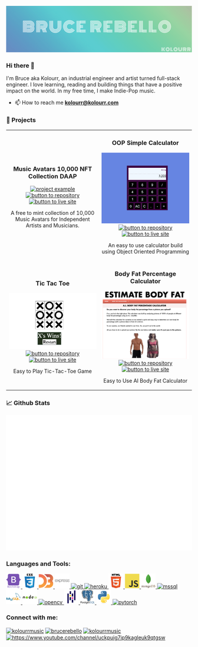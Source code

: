 [![Bruce Rebello's GitHub Banner](./images/brucerebello.png)](https://kolourr.com)


### Hi there 👋

I'm Bruce aka Kolourr, an industrial engineer and artist turned full-stack engineer. I love learning, reading and building things that have a positive impact on the world. In my free time, I make Indie-Pop music. 

- 📫 How to reach me **kolourr@kolourr.com**
 

 ### 🔨 Projects 
<div align="center">
  <table>
      <tr>
        <td width="50%">
          <h3 align="center">Music Avatars 10,000 NFT Collection DAAP</h3>
          <p align="center">
            <a href="https://github.com/kolourr/Music-Avatars" target="_blank" rel="noreferrer"> <img src="https://raw.githubusercontent.com/kolourr/Music-Avatars/main/images/musicavatars.png" alt="project example"/> </a>
            <span> <a href="https://github.com/bytesbybianca/sentiment-analysis" target="_blank" rel="noreferrer""><img src="https://img.shields.io/static/v1?label=|&message=REPO&color=23555f&style=plastic&logo=github&logo-color=white"" alt="button to repository" height ="25px"></a> <a href="https://www.musicavatars.org/" target="_blank" rel="noreferrer"><img src="https://img.shields.io/website?url=https%3A%2F%2Fwww.musicavatars.org%2F" alt="button to live site" height="25px"></a> </span>
            <p align="center">
              A free to mint collection of 10,000 Music Avatars for Independent Artists and Musicians.
            </p>
          </p>
        </td>
        <td width="50%">
          <h3 align="center">OOP Simple Calculator</h3>
          <p align="center">
            <a href="https://kolourr.github.io/100devs-calculator/" target="_blank" rel="noreferrer"> <img src="https://raw.githubusercontent.com/kolourr/100devs-calculator/answer/images/js-calculator-example.png" alt="project example"/> </a>
            <span> <a href="https://github.com/kolourr/100devs-calculator/tree/answer#readme" target="_blank" rel="noreferrer""><img src="https://img.shields.io/static/v1?label=|&message=REPO&color=23555f&style=plastic&logo=github&logo-color=white"" alt="button to repository" height ="25px"></a> <a href="https://kolourr.github.io/100devs-calculator" target="_blank" rel="noreferrer"><img src="https://img.shields.io/website?url=https%3A%2F%2Fgithub.com%2Fkolourr%2F100devs-calculator%2Ftree%2Fanswer" alt="button to live site" height="25px"></a> </span>
            <p align="center">
              An easy to use calculator build using Object Oriented Programming
            </p>
          </p>
        </td>
      </tr>
      <tr>
        <td width="50%">
          <h3 align="center">Tic Tac Toe</h3>
          <p align="center">
            <a href="https://kolourr.github.io/tictactoe/" target="_blank" rel="noreferrer"> <img src="https://raw.githubusercontent.com/kolourr/tictactoe/main/tictactoe.png" alt="project example"/> </a>
            <span> <a href="https://github.com/kolourr/tictactoe" target="_blank" rel="noreferrer""><img src="https://img.shields.io/static/v1?label=|&message=REPO&color=23555f&style=plastic&logo=github&logo-color=white"" alt="button to repository" height ="25px"></a> <a href="https://kolourr.github.io/tictactoe/" target="_blank" rel="noreferrer"><img src="https://img.shields.io/website?url=https%3A%2F%2Fwww.estimatebodyfat.com%2F" alt="button to live site" height="25px"></a></span>
            <p align="center">
              Easy to Play Tic-Tac-Toe Game
            </p>
          </p>
        </td>
        <td width="50%">
          <h3 align="center">Body Fat Percentage Calculator</h3>
          <p align="center">
            <a href="https://www.estimatebodyfat.com/" target="_blank" rel="noreferrer"> <img src="https://raw.githubusercontent.com/kolourr/bodyfatpercentagecalculator/master/bodyfatcalculator.png" alt="project example"/> </a>
            <span> <a href="https://github.com/kolourr/bodyfatpercentagecalculator" target="_blank" rel="noreferrer""><img src="https://img.shields.io/static/v1?label=|&message=REPO&color=23555f&style=plastic&logo=github&logo-color=white" alt="button to repository" height ="25px"></a> <a href="https://www.estimatebodyfat.com/" target="_blank" rel="noreferrer"><img src="https://img.shields.io/website?url=https%3A%2F%2Fwww.estimatebodyfat.com%2F" alt="button to live site" height="25px"></a> </span>
            <p align="center">
              Easy to Use AI Body Fat Calculator
            </p>
          </p>
        </td>
      </tr>
  </table>
</div>


 ### 📈  Github Stats 

![Metrics](metrics.plugin.habits.charts.svg)


 


 

<h3 align="left">Languages and Tools:</h3>
<p align="left"> <a href="https://getbootstrap.com" target="_blank" rel="noreferrer"> <img src="https://raw.githubusercontent.com/devicons/devicon/master/icons/bootstrap/bootstrap-plain-wordmark.svg" alt="bootstrap" width="40" height="40"/> </a> <a href="https://www.w3schools.com/css/" target="_blank" rel="noreferrer"> <img src="https://raw.githubusercontent.com/devicons/devicon/master/icons/css3/css3-original-wordmark.svg" alt="css3" width="40" height="40"/> </a> <a href="https://d3js.org/" target="_blank" rel="noreferrer"> <img src="https://raw.githubusercontent.com/devicons/devicon/master/icons/d3js/d3js-original.svg" alt="d3js" width="40" height="40"/> </a> <a href="https://expressjs.com" target="_blank" rel="noreferrer"> <img src="https://raw.githubusercontent.com/devicons/devicon/master/icons/express/express-original-wordmark.svg" alt="express" width="40" height="40"/> </a> <a href="https://git-scm.com/" target="_blank" rel="noreferrer"> <img src="https://www.vectorlogo.zone/logos/git-scm/git-scm-icon.svg" alt="git" width="40" height="40"/> </a> <a href="https://heroku.com" target="_blank" rel="noreferrer"> <img src="https://www.vectorlogo.zone/logos/heroku/heroku-icon.svg" alt="heroku" width="40" height="40"/> </a> <a href="https://www.w3.org/html/" target="_blank" rel="noreferrer"> <img src="https://raw.githubusercontent.com/devicons/devicon/master/icons/html5/html5-original-wordmark.svg" alt="html5" width="40" height="40"/> </a> <a href="https://developer.mozilla.org/en-US/docs/Web/JavaScript" target="_blank" rel="noreferrer"> <img src="https://raw.githubusercontent.com/devicons/devicon/master/icons/javascript/javascript-original.svg" alt="javascript" width="40" height="40"/> </a> <a href="https://www.mongodb.com/" target="_blank" rel="noreferrer"> <img src="https://raw.githubusercontent.com/devicons/devicon/master/icons/mongodb/mongodb-original-wordmark.svg" alt="mongodb" width="40" height="40"/> </a> <a href="https://www.microsoft.com/en-us/sql-server" target="_blank" rel="noreferrer"> <img src="https://www.svgrepo.com/show/303229/microsoft-sql-server-logo.svg" alt="mssql" width="40" height="40"/> </a> <a href="https://www.mysql.com/" target="_blank" rel="noreferrer"> <img src="https://raw.githubusercontent.com/devicons/devicon/master/icons/mysql/mysql-original-wordmark.svg" alt="mysql" width="40" height="40"/> </a> <a href="https://nodejs.org" target="_blank" rel="noreferrer"> <img src="https://raw.githubusercontent.com/devicons/devicon/master/icons/nodejs/nodejs-original-wordmark.svg" alt="nodejs" width="40" height="40"/> </a> <a href="https://opencv.org/" target="_blank" rel="noreferrer"> <img src="https://www.vectorlogo.zone/logos/opencv/opencv-icon.svg" alt="opencv" width="40" height="40"/> </a> <a href="https://pandas.pydata.org/" target="_blank" rel="noreferrer"> <img src="https://raw.githubusercontent.com/devicons/devicon/2ae2a900d2f041da66e950e4d48052658d850630/icons/pandas/pandas-original.svg" alt="pandas" width="40" height="40"/> </a> <a href="https://www.postgresql.org" target="_blank" rel="noreferrer"> <img src="https://raw.githubusercontent.com/devicons/devicon/master/icons/postgresql/postgresql-original-wordmark.svg" alt="postgresql" width="40" height="40"/> </a> <a href="https://www.python.org" target="_blank" rel="noreferrer"> <img src="https://raw.githubusercontent.com/devicons/devicon/master/icons/python/python-original.svg" alt="python" width="40" height="40"/> </a> <a href="https://pytorch.org/" target="_blank" rel="noreferrer"> <img src="https://www.vectorlogo.zone/logos/pytorch/pytorch-icon.svg" alt="pytorch" width="40" height="40"/> </a> </p>


<h3 align="left">Connect with me:</h3>
<p align="left">
<a href="https://twitter.com/kolourrmusic" target="blank"><img align="center" src="https://raw.githubusercontent.com/rahuldkjain/github-profile-readme-generator/master/src/images/icons/Social/twitter.svg" alt="kolourrmusic" height="30" width="40" /></a>
<a href="https://linkedin.com/in/brucerebello" target="blank"><img align="center" src="https://raw.githubusercontent.com/rahuldkjain/github-profile-readme-generator/master/src/images/icons/Social/linked-in-alt.svg" alt="brucerebello" height="30" width="40" /></a>
<a href="https://instagram.com/kolourrmusic" target="blank"><img align="center" src="https://raw.githubusercontent.com/rahuldkjain/github-profile-readme-generator/master/src/images/icons/Social/instagram.svg" alt="kolourrmusic" height="30" width="40" /></a>
<a href="https://www.youtube.com/c/https://www.youtube.com/channel/uckpuig7ip9kagleuk9qtgsw" target="blank"><img align="center" src="https://raw.githubusercontent.com/rahuldkjain/github-profile-readme-generator/master/src/images/icons/Social/youtube.svg" alt="https://www.youtube.com/channel/uckpuig7ip9kagleuk9qtgsw" height="30" width="40" /></a>
</p>